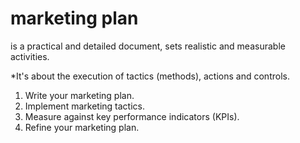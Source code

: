 # marketing plan

is a practical and detailed document, sets realistic and measurable activities.

*It's about the execution of tactics (methods), actions and controls.

1. Write your marketing plan.
2. Implement marketing tactics.
3. Measure against key performance indicators (KPIs).
4. Refine your marketing plan.